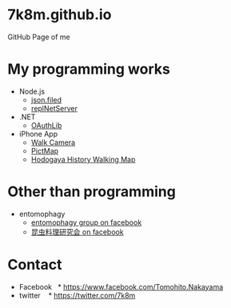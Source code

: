 # 7k8m.github.io
GitHub Page of me

# My programming works
* Node.js
    * [json.filed](https://github.com/7k8m/json.filed)
    * [replNetServer](http://7k8m.github.io/replNetServer/)
* .NET
    * [OAuthLib](http://oauthlib.codeplex.com) 
* iPhone App
    * [Walk Camera](https://itunes.apple.com/gb/app/walkcamera/id968281469?mt=8)
    * [PictMap](https://itunes.apple.com/us/app/pictmap/id712945065?mt=8)
    * [Hodogaya History Walking Map](https://itunes.apple.com/us/app/hodogaya-history-walking-map/id720126011?l=ja&ls=1&mt=8)

# Other than programming
* entomophagy
    * [entomophagy group on facebook](https://www.facebook.com/groups/entomophagy/) 
    * [昆虫料理研究会 on facebook](https://www.facebook.com/insectcuisine/)

# Contact
* Facebook
    * https://www.facebook.com/Tomohito.Nakayama
* twitter
    * https://twitter.com/7k8m
